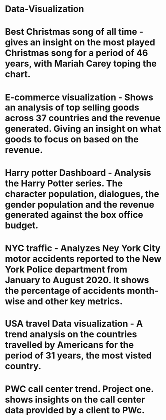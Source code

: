# Data-Visualization

# Best Christmas song of all time - gives an insight on the most played Christmas song for a period of 46 years, with Mariah Carey toping the chart.

# E-commerce visualization - Shows an analysis of top selling goods across 37 countries and the revenue generated. Giving an insight on what goods to focus on based on the revenue.

# Harry potter Dashboard - Analysis the Harry Potter series. The character population, dialogues, the gender population and the revenue generated against the box office budget.

# NYC traffic - Analyzes Ney York City motor accidents reported to the New York Police department from January to August 2020. It shows the percentage of accidents month-wise and other key metrics.

# USA travel Data visualization - A trend analysis on the countries travelled by Americans for the period of 31 years, the most visted country. 
# PWC call center trend. Project one. shows insights on the call center data provided by a client to PWc. 

